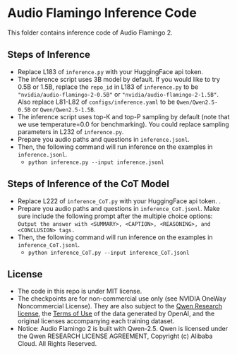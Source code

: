 # Audio Flamingo Inference Code

This folder contains inference code of Audio Flamingo 2.

## Steps of Inference

- Replace L183 of ```inference.py``` with your HuggingFace api token. 
- The inference script uses 3B model by default. If you would like to try 0.5B or 1.5B, replace the ```repo_id``` in L183 of ```inference.py``` to be ```"nvidia/audio-flamingo-2-0.5B"``` or ```"nvidia/audio-flamingo-2-1.5B"```. Also replace L81-L82 of ```configs/inference.yaml``` to be ```Qwen/Qwen2.5-0.5B``` or ```Qwen/Qwen2.5-1.5B```.
- The inference script uses top-K and top-P sampling by default (note that we use temperature=0.0 for benchmarking). You could replace sampling parameters in L232 of ```inference.py```.
- Prepare you audio paths and questions in ```inference.jsonl```.
- Then, the following command will run inference on the examples in ```inference.jsonl```. 
  - ```python inference.py --input inference.jsonl```

## Steps of Inference of the CoT Model

- Replace L222 of ```inference_CoT.py``` with your HuggingFace api token. .
- Prepare you audio paths and questions in ```inference_CoT.jsonl```. Make sure include the following prompt after the multiple choice options: ```Output the answer with <SUMMARY>, <CAPTION>, <REASONING>, and <CONCLUSION> tags.```
- Then, the following command will run inference on the examples in ```inference_CoT.jsonl```. 
  - ```python inference_CoT.py --input inference_CoT.jsonl```


## License

- The code in this repo is under MIT license.
- The checkpoints are for non-commercial use only (see NVIDIA OneWay Noncommercial License). They are also subject to the [Qwen Research license](https://huggingface.co/Qwen/Qwen2.5-3B/blob/main/LICENSE), the [Terms of Use](https://openai.com/policies/terms-of-use) of the data generated by OpenAI, and the original licenses accompanying each training dataset.
- Notice: Audio Flamingo 2 is built with Qwen-2.5. Qwen is licensed under the Qwen RESEARCH LICENSE AGREEMENT, Copyright (c) Alibaba Cloud. All Rights Reserved.